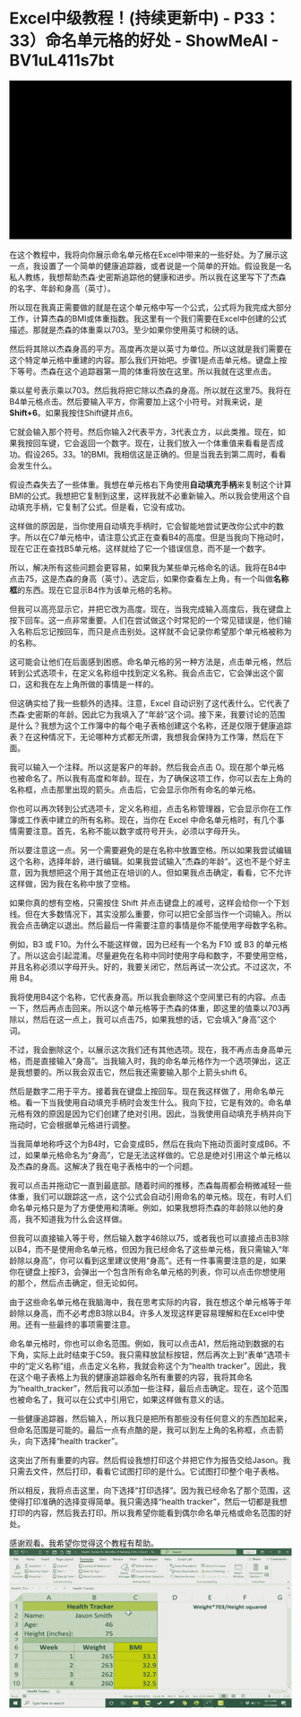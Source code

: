 # Excel中级教程！(持续更新中) - P33：33）命名单元格的好处 - ShowMeAI - BV1uL411s7bt

![](img/9dd1003dd91567638f0fd301bbe58d5e_0.png)

在这个教程中，我将向你展示命名单元格在Excel中带来的一些好处。为了展示这一点，我设置了一个简单的健康追踪器，或者说是一个简单的开始。假设我是一名私人教练，我想帮助杰森·史密斯追踪他的健康和进步。所以我在这里写下了杰森的名字、年龄和身高（英寸）。

所以现在我真正需要做的就是在这个单元格中写一个公式，公式将为我完成大部分工作，计算杰森的BMI或体重指数。我这里有一个我们需要在Excel中创建的公式描述。那就是杰森的体重乘以703。至少如果你使用英寸和磅的话。

然后将其除以杰森身高的平方。高度再次是以英寸为单位。所以这就是我们需要在这个特定单元格中重建的内容。那么我们开始吧。步骤1是点击单元格。键盘上按下等号。杰森在这个追踪器第一周的体重将放在这里。所以我就在这里点击。

乘以星号表示乘以703。然后我将把它除以杰森的身高。所以就在这里75。我将在B4单元格点击。然后要输入平方，你需要加上这个小符号。对我来说，是**Shift+6**。如果我按住Shift键并点6。

它就会输入那个符号。然后你输入2代表平方，3代表立方，以此类推。现在，如果我按回车键，它会返回一个数字。现在，让我们放入一个体重值来看看是否成功。假设265。33。1的BMI。我相信这是正确的。但是当我去到第二周时，看看会发生什么。

假设杰森失去了一些体重。我想在单元格右下角使用**自动填充手柄**来复制这个计算BMI的公式。我想把它复制到这里，这样我就不必重新输入。所以我会使用这个自动填充手柄，它复制了公式。但是看，它没有成功。

这样做的原因是，当你使用自动填充手柄时，它会智能地尝试更改你公式中的数字。所以在C7单元格中，请注意公式正在查看B4的高度。但是当我向下拖动时，现在它正在查找B5单元格。这样就给了它一个错误信息，而不是一个数字。

所以，解决所有这些问题会更容易，如果我为某些单元格命名的话。我将在B4中点击75，这是杰森的身高（英寸）。选定后，如果你查看左上角，有一个叫做**名称框**的东西。现在它显示B4作为该单元格的名称。

但我可以高亮显示它，并把它改为高度。现在，当我完成输入高度后，我在键盘上按下回车。这一点非常重要。人们在尝试做这个时常犯的一个常见错误是，他们输入名称后忘记按回车，而只是点击别处。这样就不会记录你希望那个单元格被称为的名称。

这可能会让他们在后面感到困惑。命名单元格的另一种方法是，点击单元格，然后转到公式选项卡，在定义名称组中找到定义名称。我会点击它，它会弹出这个窗口，这和我在左上角所做的事情是一样的。

但这确实给了我一些额外的选择。注意，Excel 自动识别了这代表什么。它代表了杰森·史密斯的年龄。因此它为我填入了“年龄”这个词。接下来，我要讨论的范围是什么？我想为这个工作簿中的每个电子表格创建这个名称，还是仅限于健康追踪表？在这种情况下，无论哪种方式都无所谓，我想我会保持为工作簿，然后在下面。

我可以输入一个注释。所以这是客户的年龄。然后我会点击 O。现在那个单元格也被命名了。所以我有高度和年龄。现在，为了确保这项工作，你可以去左上角的名称框，点击那里出现的箭头。点击后，它会显示你所有命名的单元格。

你也可以再次转到公式选项卡，定义名称组，点击名称管理器，它会显示你在工作簿或工作表中建立的所有名称。现在，当你在 Excel 中命名单元格时，有几个事情需要注意。首先，名称不能以数字或符号开头，必须以字母开头。

所以要注意这一点。另一个需要避免的是在名称中放置空格。所以如果我尝试编辑这个名称，选择年龄，进行编辑。如果我尝试输入“杰森的年龄”。这也不是个好主意，因为我想把这个用于其他正在培训的人。但如果我点击确定，看看，它不允许这样做，因为我在名称中放了空格。

如果你真的想有空格，只需按住 Shift 并点击键盘上的减号，这样会给你一个下划线。但在大多数情况下，其实没那么重要，你可以把它全部当作一个词输入。所以我会点击确定以退出。然后最后一件需要注意的事情是你不能使用字母数字名称。

例如，B3 或 F10。为什么不能这样做，因为已经有一个名为 F10 或 B3 的单元格了。所以这会引起混淆。尽量避免在名称中同时使用字母和数字，不要使用空格，并且名称必须以字母开头。好的，我要关闭它，然后再试一次公式。不过这次，不用 B4。

我将使用B4这个名称，它代表身高。所以我会删除这个空间里已有的内容。点击一下，然后再点击回来。所以这个单元格等于杰森的体重，即这里的值乘以703再除以，然后在这一点上，我可以点击75，如果我想的话，它会填入“身高”这个词。

不过，我会删除这个，以展示这次我们还有其他选项。现在，我不再点击身高单元格，而是直接输入“身高”。当我输入时，我的命名单元格作为一个选项弹出，这正是我想要的。所以我会双击它，然后我还需要输入那个上箭头shift 6。

然后是数字二用于平方。接着我在键盘上按回车。现在我这样做了，用命名单元格。看一下当我使用自动填充手柄时会发生什么。我向下拉，它是有效的。命名单元格有效的原因是因为它们创建了绝对引用。因此，当我使用自动填充手柄并向下拖动时，它会根据单元格进行调整。

当我简单地称呼这个为B4时，它会变成B5，然后在我向下拖动页面时变成B6。不过，如果单元格命名为“身高”，它是无法这样做的。它总是绝对引用这个单元格以及杰森的身高。这解决了我在电子表格中的一个问题。

我可以点击并拖动它一直到最底部。随着时间的推移，杰森每周都会稍微减轻一些体重，我们可以跟踪这一点，这个公式会自动引用命名的单元格。现在，有时人们命名单元格只是为了方便使用和清晰。例如，如果我想将杰森的年龄除以他的身高，我不知道我为什么会这样做。

但我可以直接输入等于号，然后输入数字46除以75，或者我也可以直接点击B3除以B4，而不是使用命名单元格，但因为我已经命名了这些单元格，我只需输入“年龄除以身高”，你可以看到这里建议使用“身高”。还有一件事需要注意的是，如果你在键盘上按F3，会弹出一个包含所有命名单元格的列表，你可以点击你想使用的那个，然后点击确定，但无论如何。

由于这些命名单元格在我脑海中，我在思考实际的内容，我在想这个单元格等于年龄除以身高，而不必考虑B3除以B4。许多人发现这样更容易理解和在Excel中使用。还有一些最终的事项需要注意。

命名单元格时，你也可以命名范围。例如，我可以点击A1，然后拖动到数据的右下角，实际上此时结束于C59。我只需释放鼠标按钮，然后再次上到“表单”选项卡中的“定义名称”组，点击定义名称，我就会称这个为“health tracker”。因此，我在这个电子表格上为我的健康追踪器命名所有重要的内容，我将其命名为“health_tracker”，然后我可以添加一些注释，最后点击确定。现在，这个范围也被命名了，我可以在公式中引用它，如果这样做有意义的话。

一些健康追踪器，然后输入，所以我只是把所有那些没有任何意义的东西加起来，但命名范围是可能的。最后一点有点酷的是，我可以到左上角的名称框，点击箭头，向下选择“health tracker”。

这突出了所有重要的内容。然后假设我想打印这个并把它作为报告交给Jason。我只需去文件，然后打印，看看它试图打印的是什么。它试图打印整个电子表格。

所以相反，我将点击这里，向下选择“打印选择”。因为我已经命名了那个范围，这使得打印准确的选择变得简单。我只需选择“health tracker”，然后一切都是我想打印的内容，然后我去打印。所以我希望你能看到偶尔命名单元格或命名范围的好处。

感谢观看。我希望你觉得这个教程有帮助。![](img/9dd1003dd91567638f0fd301bbe58d5e_2.png)
